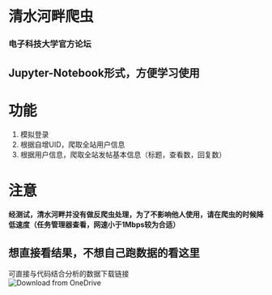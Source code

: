 # 清水河畔爬虫
### 电子科技大学官方论坛

## Jupyter-Notebook形式，方便学习使用

# 功能
1. 模拟登录
2. 根据自增UID，爬取全站用户信息
3. 根据用户信息，爬取全站发帖基本信息（标题，查看数，回复数）

# 注意
**经测试，清水河畔并没有做反爬虫处理，为了不影响他人使用，请在爬虫的时候降低速度（任务管理器查看，网速小于1Mbps较为合适）**

## 想直接看结果，不想自己跑数据的看这里
可直接与代码结合分析的数据下载链接  
![Download from OneDrive](https://1drv.ms/f/s!AhqEiANXVpX7gfctgHroRdrdgogRNQ)
